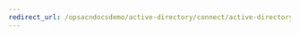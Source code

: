 ```yaml
---
redirect_url: /opsacndocsdemo/active-directory/connect/active-directory-aadconnect
---
```


<!---HONumber=Mooncake_0120_2017-->